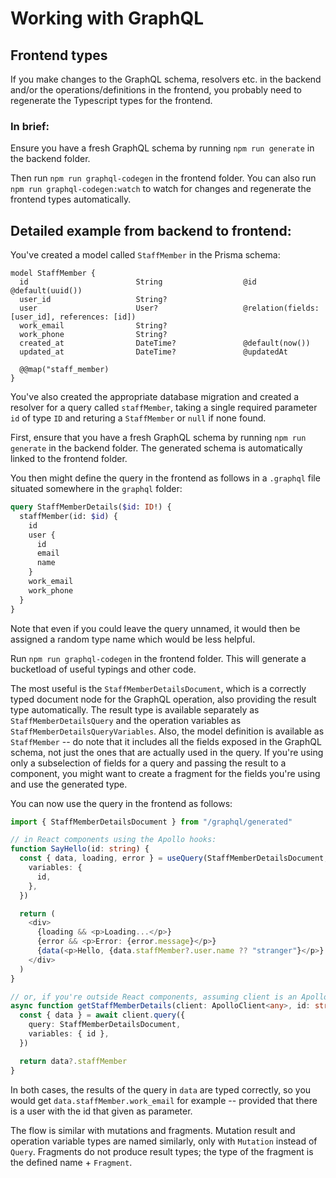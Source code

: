 # Working with GraphQL

## Frontend types

If you make changes to the GraphQL schema, resolvers etc. in the backend and/or the operations/definitions in the frontend, you probably need to regenerate the Typescript types for the frontend.

### In brief:

Ensure you have a fresh GraphQL schema by running `npm run generate` in the backend folder.

Then run `npm run graphql-codegen` in the frontend folder. You can also run `npm run graphql-codegen:watch` to watch for changes and regenerate the frontend types automatically.

## Detailed example from backend to frontend:

You've created a model called `StaffMember` in the Prisma schema:

```prisma
model StaffMember {
  id                        String                  @id @default(uuid())
  user_id                   String?
  user                      User?                   @relation(fields: [user_id], references: [id])
  work_email                String?
  work_phone                String?
  created_at                DateTime?               @default(now())
  updated_at                DateTime?               @updatedAt

  @@map("staff_member)
}
```

You've also created the appropriate database migration and created a resolver for a query called `staffMember`, taking a single required parameter `id` of type `ID` and returing a `StaffMember` or `null` if none found.

First, ensure that you have a fresh GraphQL schema by running `npm run generate` in the backend folder. The generated schema is automatically linked to the frontend folder.

You then might define the query in the frontend as follows in a `.graphql` file situated somewhere in the `graphql` folder:

```graphql
query StaffMemberDetails($id: ID!) {
  staffMember(id: $id) {
    id
    user {
      id
      email
      name
    }
    work_email
    work_phone
  }
}
```

Note that even if you could leave the query unnamed, it would then be assigned a random type name which would be less helpful.

Run `npm run graphql-codegen` in the frontend folder. This will generate a bucketload of useful typings and other code.

The most useful is the `StaffMemberDetailsDocument`, which is a correctly typed document node for the GraphQL operation, also providing the result type automatically. The result type is available separately as `StaffMemberDetailsQuery` and the operation variables as `StaffMemberDetailsQueryVariables`. Also, the model definition is available as `StaffMember` -- do note that it includes all the fields exposed in the GraphQL schema, not just the ones that are actually used in the query. If you're using only a subselection of fields for a query and passing the result to a component, you might want to create a fragment for the fields you're using and use the generated type.

You can now use the query in the frontend as follows:

```typescript
import { StaffMemberDetailsDocument } from "/graphql/generated"

// in React components using the Apollo hooks:
function SayHello(id: string) {
  const { data, loading, error } = useQuery(StaffMemberDetailsDocument, {
    variables: {
      id,
    },
  })

  return (
    <div>
      {loading && <p>Loading...</p>}
      {error && <p>Error: {error.message}</p>}
      {data(<p>Hello, {data.staffMember?.user.name ?? "stranger"}</p>}
    </div>
  )
}

// or, if you're outside React components, assuming client is an ApolloClient instance
async function getStaffMemberDetails(client: ApolloClient<any>, id: string) {
  const { data } = await client.query({
    query: StaffMemberDetailsDocument,
    variables: { id },
  })

  return data?.staffMember
}
```

In both cases, the results of the query in `data` are typed correctly, so you would get `data.staffMember.work_email` for example -- provided that there is a user with the id that given as parameter.

The flow is similar with mutations and fragments. Mutation result and operation variable types are named similarly, only with `Mutation` instead of `Query`. Fragments do not produce result types; the type of the fragment is the defined name + `Fragment`.
